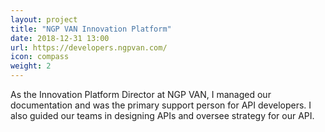 ```yaml
---
layout: project
title: "NGP VAN Innovation Platform"
date: 2018-12-31 13:00
url: https://developers.ngpvan.com/
icon: compass
weight: 2
---
```


As the Innovation Platform Director at NGP VAN, I managed our documentation and was the primary support person for API developers. I also guided our teams in designing APIs and oversee strategy for our API.